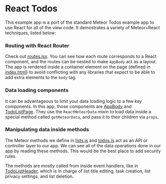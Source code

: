 # React Todos

This example app is a port of the standard Meteor Todos example app to use React for all of the view code. It demostrates a variety of Meteor+React techniques, listed below:

### Routing with React Router

Check out [routes.jsx](client/routes.jsx). You can see how each route corresponds to a React component, and the routes can be nested to make `AppBody` act as a layout. The app is rendered inside a container element on the page (defined in [index.html](index.html)) to avoid conflicting with any libraries that expect to be able to add extra elements to the `body` tag.

### Data loading components

It can be advantageous to limit your data loading logic to a few key components. In this app, those components are [AppBody](client/components/AppBody.jsx) and [TodoListPage](client/components/todo-list/TodoListPage.jsx). They use the `ReactMeteorData` mixin to load data inside a special method called `getMeteorData`, and pass it to their children via `props`.

### Manipulating data inside methods

The Meteor methods we define in [lists.js](lib/lists.js) and [todos.js](lib/todos.js) act as an API or controller layer to our app. We can see all of the data operations done in our app by reading these methods. This would be the best place to add security rules.

The methods are mostly called from inside event handlers, like in [TodoListHeader](client/components/TodoListHeader.jsx), which is in charge of list title editing, task creation, list privacy settings, and list deletion.

